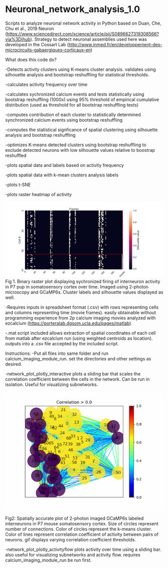 # Neuronal_network_analysis_1.0
Scripts to analyze neuronal network activity in Python based on Duan, Che, Chu et al., 2019 Neuron (https://www.sciencedirect.com/science/article/pii/S0896627319308566?via%3Dihub). Strategy to detect neuronal assemblies used here was developed in the Cossart Lab (http://www.inmed.fr/en/developpement-des-microcircuits-gabaergiques-corticaux-en)

What does this code do?


-Detects activity clusters using K-means cluster analysis. validates using silhouette analysis and bootstrap reshuffling for statistical thresholds. 

-calculates activity frequency over time

-calculates sychronized calcium events and tests statistically using bootstrap reshuffling (1000x) using 95% threshold of empirical cumulative distribution (used as threshold for all bootstrap reshuffling tests)

-computes contribution of each cluster to statistically determined synchronized calcium events using bootstrap reshuffling

-computes the statistical signficance of spatial clustering using silhouette analysis and bootstrap reshuffling

-optimizes K-means detected clusters using bootstrap reshuffling to exclude detected neurons with low silhouette values relative to boostrap reshuffled

-plots spatial data and labels based on activity frequency

-plots spatial data with k-mean clusters analysis labels

-plots t-SNE 

-plots raster heatmap of activity 


![Heatmap of deconvolved df/f activity over time](Figure_1.png)
Fig 1. Binary raster plot displaying sychronized firing of interneuron activity in P7 pup in somatosensory cortex over time. Imaged using 2-photon microscopy and GCaMP6s. Cluster labels and silhouette values displayed as well.

-Requires inputs in spreadsheet format (.csv) with rows representing cells and columns representing time (movie frames). easily obtainable without programming experience from 2p calcium imaging movies analyzed with ezcalcium (https://porteralab.dgsom.ucla.edu/pages/matlab). 

-.mat script included allows extraction of spatial coordinates of each cell from matlab after ezcalcium run (using weighted centroids as location). outputs into a .csv file accepted by the included script.

Instructions:
-Put all files into same folder and run calcium_imaging_module_run. set the directories and other settings as desired.

-network_plot_plotly_interactive plots a sliding bar that scales the correlation coefficient between the cells in the network. Can be run in isolation. Useful for visualizing subnetworks.  

![Neuronal network analysis of 2-photon imaging P7 mouse expressing GCaMP-6s](test.gif)

Fig2: Spatially accurate plot of 2-photon imaged GCaMP6s labeled interneurons in P7 mouse somatosensory cortex. Size of circles represent number of connections. Color of circles represent the k-means cluster. Color of lines represent correlation coefficient of activity between pairs of neurons. gif displays varying correlation coefficient thresholds.

-network_plot_plotly_activityflow plots activity over time using a sliding bar. also useful for visualizing subnetworks and activity flow. requires calcium_imaging_module_run be run first. 


